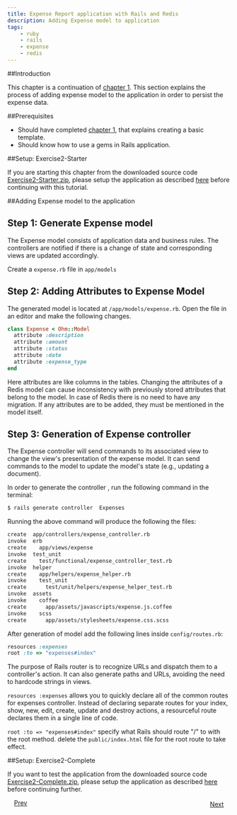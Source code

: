 ```yaml
---
title: Expense Report application with Rails and Redis
description: Adding Expense model to application
tags:
    - ruby
    - rails
    - expense
    - redis
---
```


##Introduction

This chapter is a continuation of [chapter 1](/ruby/rails-tutorial/redis/rails-new-template-with-redis.html). This section explains the process of adding expense model to the application in order to persist the expense data.

##Prerequisites

+ Should have completed [chapter 1](/ruby/rails-tutorial/redis/rails-new-template-with-redis.html), that explains creating a basic template.
+ Should know how to use a gems in Rails application.

##Setup: Exercise2-Starter

If you are starting this chapter from the downloaded source code [Exercise2-Starter.zip](/rails-code/expense-report-redis/Exercise2-starter.zip), please setup the application as described [here](/ruby/rails-tutorial/redis/redis-starters-guide.html) before continuing with this tutorial.

##Adding Expense model to the application

## **Step 1:** Generate Expense model

The Expense model consists of application data and business rules. The controllers are notified if there is a change of state and corresponding views are updated accordingly.

Create a `expense.rb` file in `app/models`

## **Step 2:** Adding Attributes to Expense Model

The generated model is located at `/app/models/expense.rb`. Open the file in an editor  and make the following changes.

```ruby
class Expense < Ohm::Model
  attribute :description
  attribute :amount
  attribute :status
  attribute :date
  attribute :expense_type
end

```

Here attributes are like columns in the tables. Changing the attributes of a Redis model can cause inconsistency with previously stored attributes that belong to the model.
In case of Redis there is no need to have any migration. If any attributes are to be added, they must be mentioned in the model itself.


## **Step 3:** Generation of Expense controller

The Expense controller will send commands to its associated view to change the view's presentation of the expense model. It can send commands to the model to update the model's state (e.g., updating a document).

In order to generate the controller , run the following command in the terminal:

```bash
$ rails generate controller  Expenses
```

Running the above command will produce the following the files:

```bash
create  app/controllers/expense_controller.rb
invoke  erb
create    app/views/expense
invoke  test_unit
create    test/functional/expense_controller_test.rb
invoke  helper
create    app/helpers/expense_helper.rb
invoke    test_unit
create      test/unit/helpers/expense_helper_test.rb
invoke  assets
invoke    coffee
create      app/assets/javascripts/expense.js.coffee
invoke    scss
create      app/assets/stylesheets/expense.css.scss
```

After generation of model add the following lines inside `config/routes.rb`:

```ruby
resources :expenses
root :to => "expenses#index"
```

The purpose of Rails router is to recognize URLs and dispatch them to a controller's action. It can also generate paths and URLs, avoiding the need to hardcode strings in views.

`resources :expenses` allows you to quickly declare all of the common routes for expenses controller. Instead of declaring separate routes for your index, show, new, edit, create, update and destroy actions, a resourceful route declares them in a single line of code.

`root :to => "expenses#index"` specify what Rails should route "/" to with the root method. delete the `public/index.html` file for the root route to take effect.


##Setup: Exercise2-Complete

If you want to test the application from the downloaded source code [Exercise2-Complete.zip](/rails-code/expense-report-redis/Exercise2-complete.zip), please setup the application as described [here](/ruby/rails-tutorial/redis/redis-completers-guide.html) before continuing further.


<a class="button-plain" style="padding: 3px 15px;" href="/ruby/rails-tutorial/redis/rails-new-template-with-redis.html">Prev</a>   <a class="button-plain" style="padding: 3px 15px; float: right;" href="/ruby/rails-tutorial/redis/rails-redis-expense-user-flow.html">Next</a>
